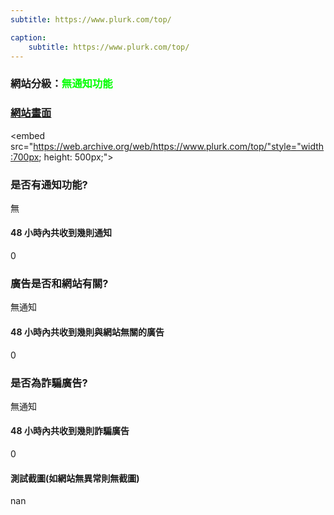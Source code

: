 ```yaml
---
subtitle: https://www.plurk.com/top/

caption:
	subtitle: https://www.plurk.com/top/
---
```


<h3>網站分級：<font color="#00FF00">無通知功能</font></h3>

### [網站畫面](https://www.plurk.com/top/)
<embed src="https://web.archive.org/web/https://www.plurk.com/top/"style="width:700px; height: 500px;">

### 是否有通知功能?
無

#### 48 小時內共收到幾則通知
0

### 廣告是否和網站有關?
無通知

#### 48 小時內共收到幾則與網站無關的廣告
0

### 是否為詐騙廣告?
無通知

#### 48 小時內共收到幾則詐騙廣告
0

#### 測試截圖(如網站無異常則無截圖)
nan


